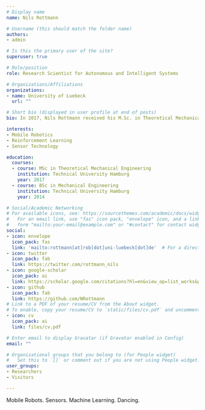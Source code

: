 ```yaml
---
# Display name
name: Nils Rottmann

# Username (this should match the folder name)
authors:
- admin

# Is this the primary user of the site?
superuser: true

# Role/position
role: Research Scientist for Autonomous and Intelligent Systems

# Organizations/Affiliations
organizations:
- name: University of Luebeck
  url: ""

# Short bio (displayed in user profile at end of posts)
bio: In 2017, Nils Rottmann received his M.Sc. in Theoretical Mechanical Engineering from the Hamburg University of Technology. During his studies he worked as intern at the UNESP in Ilha Solteira, Brazil, and completed an exchange semester at the Tecnico Lisboa, Portugal. In January 2018, he joined the Institute for Robotics and Cognitive Systems at the University of Lübeck as a Research Associate. The focus of his work lies on autonomous systems.

interests:
- Mobile Robotics
- Reinforcement Learning
- Sensor Technology

education:
  courses:
  - course: MSc in Theoretical Mechanical Engineering
    institution: Technical University Hamburg
    year: 2017
  - course: BSc in Mechanical Engineering
    institution: Technical University Hamburg
    year: 2014

# Social/Academic Networking
# For available icons, see: https://sourcethemes.com/academic/docs/widgets/#icons
#   For an email link, use "fas" icon pack, "envelope" icon, and a link in the
#   form "mailto:your-email@example.com" or "#contact" for contact widget.
social:
- icon: envelope
  icon_pack: fas
  link: 'mailto:rottmann[at]rob[dot]uni-luebeck[dot]de'  # For a direct email link, use "mailto:test@example.org".
- icon: twitter
  icon_pack: fab
  link: https://twitter.com/rottmann_nils
- icon: google-scholar
  icon_pack: ai
  link: https://scholar.google.com/citations?hl=en&view_op=list_works&gmla=AJsN-F5kQjB_tXPL5D1XWu4h4WoQjIgk0IgPS3RaddrVlH_8YlGlkYM9_tlhULLGgdoObbOXj23tUf5J5QIymN4XDTiu3zCqnJcUST37egIdtykkXpJkWJc&user=6tvmhbQAAAAJ
- icon: github
  icon_pack: fab
  link: https://github.com/NRottmann
# Link to a PDF of your resume/CV from the About widget.
# To enable, copy your resume/CV to `static/files/cv.pdf` and uncomment the lines below.  
- icon: cv
  icon_pack: ai
  link: files/cv.pdf

# Enter email to display Gravatar (if Gravatar enabled in Config)
email: ""

# Organizational groups that you belong to (for People widget)
#   Set this to `[]` or comment out if you are not using People widget.  
user_groups:
- Researchers
- Visitors

---
```


Mobile Robots. Sensors. Machine Learning. Dancing.
